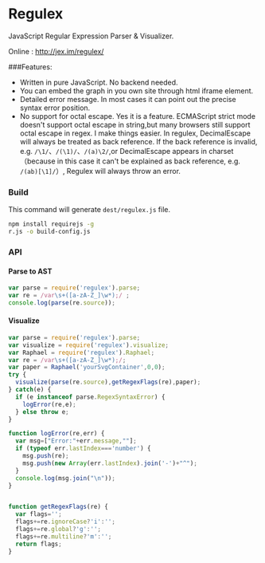 Regulex
=======

JavaScript Regular Expression Parser & Visualizer.

Online : http://jex.im/regulex/

###Features:
- Written in pure JavaScript. No backend needed.
- You can embed the graph in you own site through html iframe element.
- Detailed error message. In most cases it can point out the precise syntax error position.
- No support for octal escape. Yes it is a feature. ECMAScript strict mode doesn't support octal escape in string,but many browsers still support octal escape in regex. I make things easier. In regulex,  DecimalEscape will always be treated as back reference. If the back reference is invalid, e.g. `/\1/`、`/(\1)/`、`/(a)\2/`,or DecimalEscape appears in charset（because in this case it can't be explained as back reference, e.g. `/(ab)[\1]/`）, Regulex will always throw an error.

### Build

This command will generate `dest/regulex.js` file.
```bash
npm install requirejs -g
r.js -o build-config.js
```


### API

#### Parse to AST
```javascript
var parse = require('regulex').parse;
var re = /var\s+([a-zA-Z_]\w*);/ ;
console.log(parse(re.source));
```

#### Visualize
```javascript
var parse = require('regulex').parse;
var visualize = require('regulex').visualize;
var Raphael = require('regulex').Raphael;
var re = /var\s+([a-zA-Z_]\w*);/;
var paper = Raphael('yourSvgContainer',0,0);
try {
  visualize(parse(re.source),getRegexFlags(re),paper);
} catch(e) {
  if (e instanceof parse.RegexSyntaxError) {
    logError(re,e);
  } else throw e;
}

function logError(re,err) {
  var msg=["Error:"+err.message,""];
  if (typeof err.lastIndex==='number') {
    msg.push(re);
    msg.push(new Array(err.lastIndex).join('-')+"^");
  }
  console.log(msg.join("\n"));
}


function getRegexFlags(re) {
  var flags='';
  flags+=re.ignoreCase?'i':'';
  flags+=re.global?'g':'';
  flags+=re.multiline?'m':'';
  return flags;
}
```
